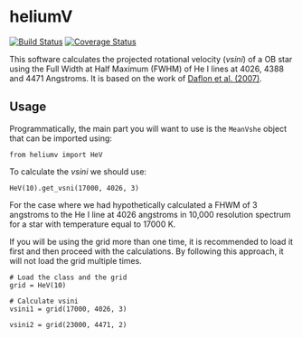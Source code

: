 heliumV
=========

[![Build Status](http://img.shields.io/travis/gabraganca/heliumv.svg)](https://travis-ci.org/gabraganca/heliumv)
[![Coverage Status](https://coveralls.io/repos/github/gabraganca/heliumV/badge.svg?branch=master)](https://coveralls.io/github/gabraganca/heliumV?branch=master)

This software calculates the projected rotational velocity (*vsini*) of a OB
star using the Full Width at Half Maximum (FWHM) of He I lines at 4026, 4388
and 4471 Angstroms. It is based on the work of [Daflon et al. (2007)][1].

[1]: http://dx.doi.org/10.1086/521707


## Usage

Programmatically, the main part you will want to use is the `MeanVshe` object
that can be imported using:

```
from heliumv import HeV
```

To calculate the *vsini* we should use:

```
HeV(10).get_vsni(17000, 4026, 3)
```

For the case where we had hypothetically calculated a FHWM of 3 angstroms to
the He I line at 4026 angstroms in 10,000 resolution spectrum for a star with
temperature equal to 17000 K.

If you will be using the grid more than one time, it is recommended to load it
first and then proceed with the calculations. By following this approach, it
will not load the grid multiple times.

```
# Load the class and the grid
grid = HeV(10)

# Calculate vsini
vsini1 = grid(17000, 4026, 3)

vsini2 = grid(23000, 4471, 2)
```
